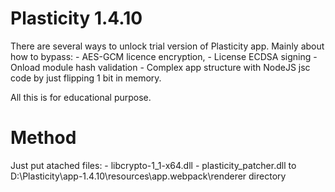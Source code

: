 # Plasticity 1.4.10

There are several ways to unlock trial version of Plasticity app. Mainly about how to bypass:
    - AES-GCM licence encryption,
    - License ECDSA signing
    - Onload module hash validation
    - Complex app structure with NodeJS jsc code
by just flipping 1 bit in memory.

All this is for educational purpose.

# Method

Just put atached files:
    - libcrypto-1_1-x64.dll
    - plasticity_patcher.dll
to D:\Plasticity\app-1.4.10\resources\app\.webpack\renderer directory
